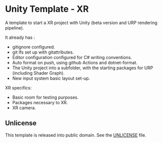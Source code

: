 # Unity Template - XR

A template to start a XR project with Unity (beta version and URP rendering pipeline).

It already has :
- gitignore configured.
- git lfs set up with gitattributes.
- Editor configuration configured for C# writing conventions.
- Auto format on push, using github Actions and dotnet-format.
- The Unity project into a subfolder, with the starting packages for URP (including Shader Graph).
- New input system basic layout set-up.

XR specifics:
- Basic room for testing purposes.
- Packages necessary to XR.
- XR camera.

## Unlicense

This template is released into public domain. See the [UNLICENSE](./UNLICENSE) file.
